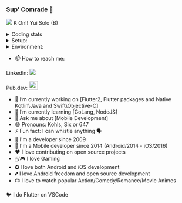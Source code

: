 ### Sup' Comrade 👋

[![](https://img.youtube.com/vi/qJ3x0JOkFhk/0.jpg)](https://www.youtube.com/watch?v=qJ3x0JOkFhk)
K On!! Yui Solo (B)

<details> <summary> Coding stats </summary>
        <table> 
                <img src="https://github-readme-stats.vercel.app/api/top-langs/?username=KohlsAdrian&hide=html&layout=compact&&bg_color=30,e96443,904e95&title_color=fff&text_color=fff" width="400px">
        </table>
</details>

<details> <summary> Setup: </summary>

        MacBook Pro 2020: 
                (1TB/16GB) - Core i5 - Latest Stable OS

        iPhone 6s:
                (16GB/2GB) - Latest Stable OS

        iPad Pro 2021: 
                120Hz - (128GB/8GB) - M1 - Latest Stable OS

        Samsung 34":
                165hz - DisplayPort - (3440x1440)
        
        ASUS 24":
                144hz - HDMI - (1920x1080)
        
        Mouse:
                HyperX - PULSEFIRE DART
        
        Keyboard:
                Apple Magic Keyboard 2 (Phisycal: Spanish Layout/Digital: U.S. International - PC)
        
        Headphones:     
                SONY - WH 1000XM4
        
</details>

<details> <summary> Environment: </summary>
        
       VSCode: 
                Latest Stable
                
       XCode:
                (Swift/Objective-C) Latest Stable
                
       Android Studio:
                Latest Stable,
                Kotlin Latest Stable
                
       Flutter: 
                Latest Stable, 
                Latest Master, 
                terminal: flutter, flutter_master
                
       Dart: 
                Latest Stable
                
       Homebrew:
                Latest Stable
                
       Cocoapods: 
                Latest Stable
        
</details>

- 📫 How to reach me: 

LinkedIn: <a href="http://linkedin.com/in/adriankohls/"><img src="https://github.com/paulrobertlloyd/socialmediaicons/blob/main/linkedin-24x24.png"></img></a> 

Pub.dev: <a href="https://pub.dev/publishers/adriankohls.app/packages"><img src="https://avatars.githubusercontent.com/u/1609975?s=200&v=4" width="24"></img></a> 

 
- 🔭 I’m currently working on [Flutter2, Flutter packages and Native Kotlin\Java and Swift\Objective-C]
- 🌱 I’m currently learning [GoLang, NodeJS]
- 💬 Ask me about [Mobile Development]
- 😄 Pronouns: Kohls, Six or 647
- ⚡ Fun fact: I can whistle anything 🗣
- 🤖 I'm a developer since 2009
- 📲 I'm a Mobile developer since 2014 (Android/2014 - iOS/2016)
- ❤️ I love contributing on open source projects
- 🖱/🎮 I love Gaming
- ❎ I love both Android and iOS development
- 💕 I love Android freedom and open source development
- 📺 I love to watch popular Action/Comedy/Romance/Movie Animes

🐦 I do Flutter on VSCode
